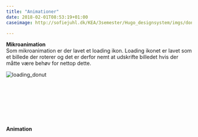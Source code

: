 ```yaml
---
title: "Animationer"
date: 2018-02-01T08:53:19+01:00
caseimage: http://sofiejuhl.dk/KEA/3semester/Hugo_designsystem/imgs/donut_red_7.jpg

---
```


__Mikroanimation__ <br>
Som mikroanimation er der lavet et loading ikon. Loading ikonet er lavet som et billede der roterer og det er derfor nemt at udskrifte billedet hvis der måtte være behøv for nettop dette.

<img class="image" src="http://sofiejuhl.dk/KEA/3semester/Hugo_designsystem/imgs/donut_2.png" alt="loading_donut">

<br><br><br><br><br><br>

__Animation__ <br>

